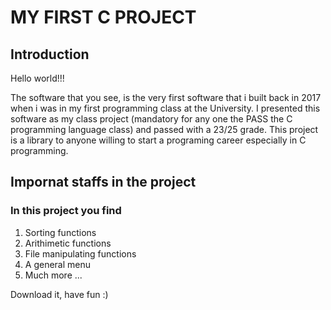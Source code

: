 # MY FIRST C PROJECT 
## Introduction
Hello world!!!

The software that you see, is the very first software that i built back in 2017 when i was in my first programming class at the University.
I presented this software as my class project (mandatory for any one the PASS the C programming language class) and passed with a 23/25 grade.
This project is a library to anyone willing to start a programing career especially in C programming.

## Impornat staffs in the project

### In this project you find

1. Sorting functions
2. Arithimetic functions
3. File manipulating functions
4. A general menu
5. Much more ...

Download it, have fun :)
